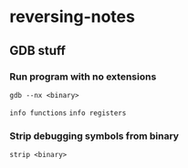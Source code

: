 # reversing-notes

## GDB stuff

### Run program with no extensions
`gdb --nx <binary>`

`info functions`
`info registers`

### Strip debugging symbols from binary
`strip <binary>`
